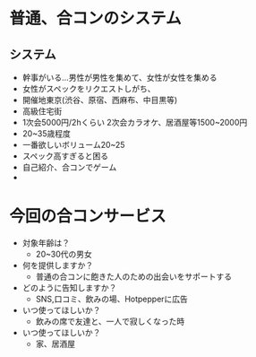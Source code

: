 # 普通、合コンのシステム
## システム
- 幹事がいる...男性が男性を集めて、女性が女性を集める
- 女性がスペックをリクエストしがち、
- 開催地東京(渋谷、原宿、西麻布、中目黒等)
- 高級住宅街
- 1次会5000円/2hくらい 2次会カラオケ、居酒屋等1500~2000円
- 20~35歳程度
- 一番欲しいボリューム20~25
- スペック高すぎると困る
- 自己紹介、合コンでゲーム
-

# 今回の合コンサービス
- 対象年齢は？
    - 20~30代の男女
- 何を提供しますか？
    - 普通の合コンに飽きた人のための出会いをサポートする
- どのように告知しますか？
    - SNS,口コミ、飲みの場、Hotpepperに広告
- いつ使ってほしいか？
    - 飲みの席で友達と、一人で寂しくなった時
-  いつ使ってほしいか？
    - 家、居酒屋
